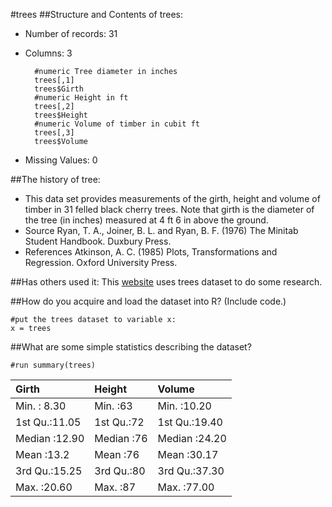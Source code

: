#trees
##Structure and Contents of trees:
* Number of records: 31
* Columns: 3

        #numeric Tree diameter in inches
        trees[,1]
        trees$Girth
        #numeric Height in ft
        trees[,2]
        trees$Height
        #numeric Volume of timber in cubit ft
        trees[,3]
        trees$Volume
* Missing Values: 0


##The history of tree:
 * This data set provides measurements of the girth, height and volume of timber in 31 felled black cherry trees. Note       that girth is the diameter of the tree (in inches) measured at 4 ft 6 in above the ground.
 * Source 
  Ryan, T. A., Joiner, B. L. and Ryan, B. F. (1976) The Minitab Student Handbook. Duxbury Press.
 * References
  Atkinson, A. C. (1985) Plots, Transformations and Regression. Oxford University Press.

##Has others used it:
This [website](http://people.ysu.edu/~gkerns/useR/tutorial/useR-B/tasks/pdf/mlr.pdf "Multiple Linear Regression") uses trees dataset to do some research. 

##How do you acquire and load the dataset into R? (Include code.)

    #put the trees dataset to variable x:
    x = trees

##What are some simple statistics describing the dataset?

    #run summary(trees)
>
  Girth           |      Height     |     Volume 
    :--------------|:----------------|:-------
 Min.   : 8.30    |  Min.   :63     | Min.   :10.20  
 1st Qu.:11.05  |   1st Qu.:72  |1st Qu.:19.40  
 Median :12.90 |  Median :76   |Median :24.20  
 Mean   :13.2   |Mean   :76      |Mean   :30.17  
 3rd Qu.:15.25  |3rd Qu.:80    |  3rd Qu.:37.30  
 Max.   :20.60   |Max.   :87      |  Max.   :77.00  
